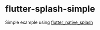 # flutter-splash-simple

Simple example using [flutter_native_splash](https://github.com/jonbhanson/flutter_native_splash)

